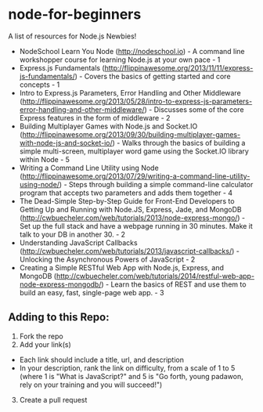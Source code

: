 node-for-beginners
==================

A list of resources for Node.js Newbies!

* NodeSchool Learn You Node (http://nodeschool.io) - A command line workshopper course for learning Node.js at your own pace - 1
* Express.js Fundamentals (http://flippinawesome.org/2013/11/11/express-js-fundamentals/) - Covers the basics of getting started and core concepts - 1
* Intro to Express.js Parameters, Error Handling and Other Middleware (http://flippinawesome.org/2013/05/28/intro-to-express-js-parameters-error-handling-and-other-middleware/) - Discusses some of the core Express features in the form of middleware - 2
* Building Multiplayer Games with Node.js and Socket.IO (http://flippinawesome.org/2013/09/30/building-multiplayer-games-with-node-js-and-socket-io/) - Walks through the basics of building a simple multi-screen, multiplayer word game using the Socket.IO library within Node - 5
* Writing a Command Line Utility using Node (http://flippinawesome.org/2013/07/29/writing-a-command-line-utility-using-node/) - Steps through building a simple command-line calculator program that accepts two parameters and adds them together - 4
* The Dead-Simple Step-by-Step Guide for Front-End Developers to Getting Up and Running with Node.JS, Express, Jade, and MongoDB (http://cwbuecheler.com/web/tutorials/2013/node-express-mongo/) - Set up the full stack and have a webpage running in 30 minutes. Make it talk to your DB in another 30. - 2
* Understanding JavaScript Callbacks (http://cwbuecheler.com/web/tutorials/2013/javascript-callbacks/) - Unlocking the Asynchronous Powers of JavaScript - 2
* Creating a Simple RESTful Web App with Node.js, Express, and MongoDB (http://cwbuecheler.com/web/tutorials/2014/restful-web-app-node-express-mongodb/) - Learn the basics of REST and use them to build an easy, fast, single-page web app. - 3

## Adding to this Repo:
1. Fork the repo
2. Add your link(s)
  * Each link should include a title, url, and description
  * In your description, rank the link on difficulty, from a scale of 1 to 5 (where 1 is "What is JavaScript?" and 5 is "Go forth, young padawon, rely on your training and you will succeed!")
3. Create a pull request
